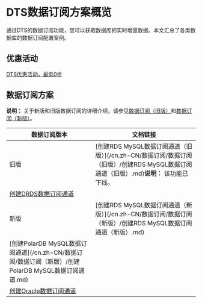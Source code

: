 # DTS数据订阅方案概览

通过DTS的数据订阅功能，您可以获取数据库的实时增量数据。本文汇总了各类数据库的数据订阅配置案例。

## 优惠活动

[DTS优惠活动，最低0折](/cn.zh-CN/产品定价/产品定价.md)

## 数据订阅方案

**说明：** 关于新版和旧版数据订阅的详细介绍，请参见[数据订阅（旧版）](/cn.zh-CN/产品简介/功能特性/数据订阅（旧版）.md)和[数据订阅（新版）](/cn.zh-CN/产品简介/功能特性/数据订阅（新版）.md)。

|数据订阅版本|文档链接|
|------|----|
|旧版|[创建RDS MySQL数据订阅通道（旧版）](/cn.zh-CN/数据订阅/数据订阅（旧版）/创建RDS MySQL数据订阅通道（旧版）.md)**说明：** 该功能已下线。 |
|[创建DRDS数据订阅通道](/cn.zh-CN/数据订阅/数据订阅（旧版）/创建DRDS数据订阅通道.md)|
|新版|[创建RDS MySQL数据订阅通道（新版）](/cn.zh-CN/数据订阅/数据订阅（新版）/创建RDS MySQL数据订阅通道（新版）.md)|
|[创建PolarDB MySQL数据订阅通道](/cn.zh-CN/数据订阅/数据订阅（新版）/创建PolarDB MySQL数据订阅通道.md)|
|[创建Oracle数据订阅通道](/cn.zh-CN/数据订阅/数据订阅（新版）/创建Oracle数据订阅通道.md)|


